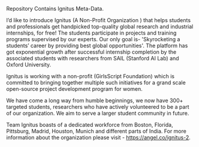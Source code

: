 Repository Contains Ignitus Meta-Data.

I’d like to introduce Ignitus (A Non-Profit Organization ) that helps students and professionals get handpicked top-quality global research and industrial internships, for free! The students participate in projects and training programs supervised by our experts. Our only goal is- 'Skyrocketing a students’ career by providing best global opportunities'.
The platform has got exponential growth after successful internship completion by the associated students with researchers from SAIL (Stanford AI Lab) and Oxford University.

Ignitus is working with a non-profit (GirlsScript Foundation) which is committed to bringing together multiple such initiatives for a grand scale open-source project development program for women.

We have come a long way from humble beginnings, we now have 300+ targeted students, researchers who have actively volunteered to be a part of our organization.
We aim to serve a larger student community in future.

Team Ignitus boasts of a dedicated workforce from Boston, Florida, Pittsburg, Madrid, Houston, Munich and different parts of India.
For more information about the organization please visit - https://angel.co/ignitus-2.
